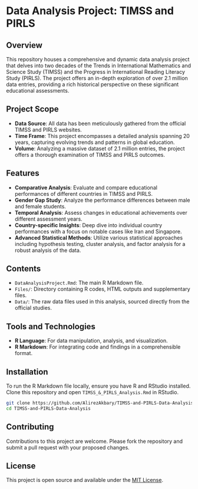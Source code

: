 # Data Analysis Project: TIMSS and PIRLS

## Overview
This repository houses a comprehensive and dynamic data analysis project that delves into two decades of the Trends in International Mathematics and Science Study (TIMSS) and the Progress in International Reading Literacy Study (PIRLS). The project offers an in-depth exploration of over 2.1 million data entries, providing a rich historical perspective on these significant educational assessments.

## Project Scope
- **Data Source**: All data has been meticulously gathered from the official TIMSS and PIRLS websites.
- **Time Frame**: This project encompasses a detailed analysis spanning 20 years, capturing evolving trends and patterns in global education.
- **Volume**: Analyzing a massive dataset of 2.1 million entries, the project offers a thorough examination of TIMSS and PIRLS outcomes.


## Features
- **Comparative Analysis**: Evaluate and compare educational performances of different countries in TIMSS and PIRLS.
- **Gender Gap Study**: Analyze the performance differences between male and female students.
- **Temporal Analysis**: Assess changes in educational achievements over different assessment years.
- **Country-specific Insights**: Deep dive into individual country performances with a focus on notable cases like Iran and Singapore.
- **Advanced Statistical Methods**: Utilize various statistical approaches including hypothesis testing, cluster analysis, and factor analysis for a robust analysis of the data.

## Contents
- `DataAnalysisProject.Rmd`: The main R Markdown file.
- `Files/`: Directory containing R codes, HTML outputs and supplementary files.
- `Data/`: The raw data files used in this analysis, sourced directly from the official studies.

## Tools and Technologies
- **R Language**: For data manipulation, analysis, and visualization.
- **R Markdown**: For integrating code and findings in a comprehensible format.

## Installation
To run the R Markdown file locally, ensure you have R and RStudio installed. Clone this repository and open `TIMSS_&_PIRLS_Analysis.Rmd` in RStudio. 

```bash
git clone https://github.com/AlirezAkbary/TIMSS-and-PIRLS-Data-Analysis.git
cd TIMSS-and-PIRLS-Data-Analysis
```

## Contributing
Contributions to this project are welcome. Please fork the repository and submit a pull request with your proposed changes.

## License
This project is open source and available under the [MIT License](LICENSE).
